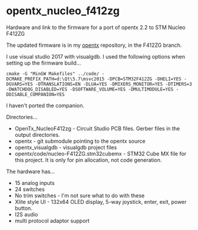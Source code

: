 # opentx_nucleo_f412zg

Hardware and link to the firmware for a port of opentx 2.2 to STM Nucleo F412ZG

The updated firmware is in my [opentx](/ftkalcevic/opentx/tree/F412ZG) repository, in the F412ZG branch.

I use visual studio 2017 with visualgdb.  I used the following options when setting up the firmware build...

```
cmake -G "MinGW Makefiles" ../code/ -DCMAKE_PREFIX_PATH=d:\Qt\5.7\msvc2015 -DPCB=STM32F412ZG -DHELI=YES -DGVARS=YES -DTRANSLATIONS=EN -DLUA=YES -DMIXERS_MONITOR=YES -DTIMERS=3 -DWATCHDOG_DISABLED=YES -DSOFTWARE_VOLUME=YES -DMULTIMODULE=YES -DDISABLE_COMPANION=YES
```

I haven't ported the companion.

Directories...
 - OpenTx_NucleoF412zg - Circuit Studio PCB files.  Gerber files in the output directories.
 - opentx - git submodule pointing to the opentx source
 - opentx_visualgdb - visualgdb project files
 - opentx/code/nucleo-F412ZG.stm32cubemx - STM32 Cube MX file for this project.  It is only for pin allocation, not code generation.

The hardware has...
- 15 analog inputs
- 24 switches
- No trim switches - I'm not sure what to do with these
- Xlite style UI - 132x64 OLED display, 5-way joystick, enter, exit, power button.
- I2S audio
- multi protocol adaptor support

